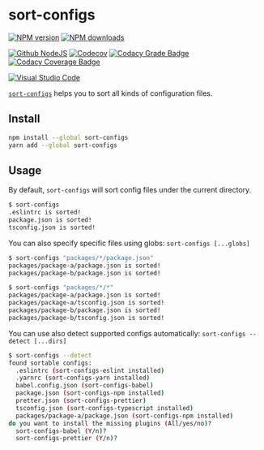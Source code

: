 # sort-configs

[![NPM version][npm-image]][npm-url]
[![NPM downloads][downloads-image]][downloads-url]

[![Github NodeJS][github-nodejs]][github-action-url]
[![Codecov][codecov-image]][codecov-url]
[![Codacy Grade Badge][codacy-grade]][codacy-grade-url]
[![Codacy Coverage Badge][codacy-coverage]][codacy-coverage-url]

[![Visual Studio Code][vscode-image]][vscode-url]

[`sort-configs`](https://github.com/unional/sort-configs) helps you to sort all kinds of configuration files.

## Install

```sh
npm install --global sort-configs
yarn add --global sort-configs
```

## Usage

By default, `sort-configs` will sort config files under the current directory.

```sh
$ sort-configs
.eslintrc is sorted!
package.json is sorted!
tsconfig.json is sorted!
```

You can also specify specific files using globs:
`sort-configs [...globs]`

```sh
$ sort-configs "packages/*/package.json"
packages/package-a/package.json is sorted!
packages/package-b/package.json is sorted!

$ sort-configs "packages/*/*"
packages/package-a/package.json is sorted!
packages/package-a/tsconfig.json is sorted!
packages/package-b/package.json is sorted!
packages/package-b/tsconfig.json is sorted!
```

You can use also detect supported configs automatically:
`sort-configs --detect [...dirs]`

```sh
$ sort-configs --detect
found sortable configs:
  .eslintrc (sort-configs-eslint installed)
  .yarnrc (sort-configs-yarn installed)
  babel.config.json (sort-configs-babel)
  package.json (sort-configs-npm installed)
  pretter.json (sort-configs-prettier)
  tsconfig.json (sort-configs-typescript installed)
  packages/package-a/package.json (sort-configs-npm installed)
do you want to install the missing plugins (All/yes/no)?
  sort-configs-babel (Y/n)?
  sort-configs-prettier (Y/n)?
```

[npm-image]: https://img.shields.io/npm/v/sort-configs.svg?style=flat
[npm-url]: https://www.npmjs.com/package/sort-configs
[downloads-image]: https://img.shields.io/npm/dm/sort-configs.svg?style=flat
[downloads-url]: https://npmjs.org/package/sort-configs

[github-nodejs]: https://github.com/unional/sort-configs/workflows/nodejs/badge.svg
[github-action-url]: https://github.com/unional/sort-configs/actions
[codecov-image]: https://codecov.io/gh/unional/sort-configs/branch/master/graph/badge.svg
[codecov-url]: https://codecov.io/gh/unional/sort-configs
[codacy-grade]: https://api.codacy.com/project/badge/Grade/707f89609508442486050d207ec5bd78
[codacy-grade-url]: https://www.codacy.com/app/homawong/sort-configs?utm_source=github.com&amp;utm_medium=referral&amp;utm_content=unional/sort-configs&amp;utm_campaign=Badge_Grade
[codacy-coverage]: https://api.codacy.com/project/badge/Coverage/707f89609508442486050d207ec5bd78
[codacy-coverage-url]: https://www.codacy.com/manual/homawong/sort-configs?utm_source=github.com&utm_medium=referral&utm_content=unional/sort-configs&utm_campaign=Badge_Coverage

[vscode-image]: https://img.shields.io/badge/vscode-ready-green.svg
[vscode-url]: https://code.visualstudio.com/
